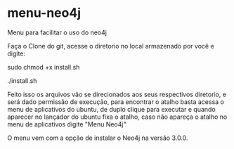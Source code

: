 # menu-neo4j
Menu para facilitar o uso do neo4j


Faça o Clone do git, acesse o diretorio no local armazenado por você e digite:
  
  sudo chmod +x install.sh

  ./install.sh
  
Feito isso os arquivos vão se direcionados aos seus respectivos diretorio, e será dado permissão de execução, para encontrar o atalho basta acessa o menu de aplicativos do ubuntu, de duplo clique para executar e quando aparecer no lançador do ubuntu fixa o atalho, caso não apareça o atalho no menu de aplicativos digite "Menu Neo4j" 



O menu vem com a opção de instalar o Neo4j na versão 3.0.0.
